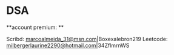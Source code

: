# DSA
**account premium: **

Scribd: marcoalmeida_31@msn.com|Boxexalebron219
Leetcode: milbergerlaurine2290@hotmail.com|34ZflmrnWS
